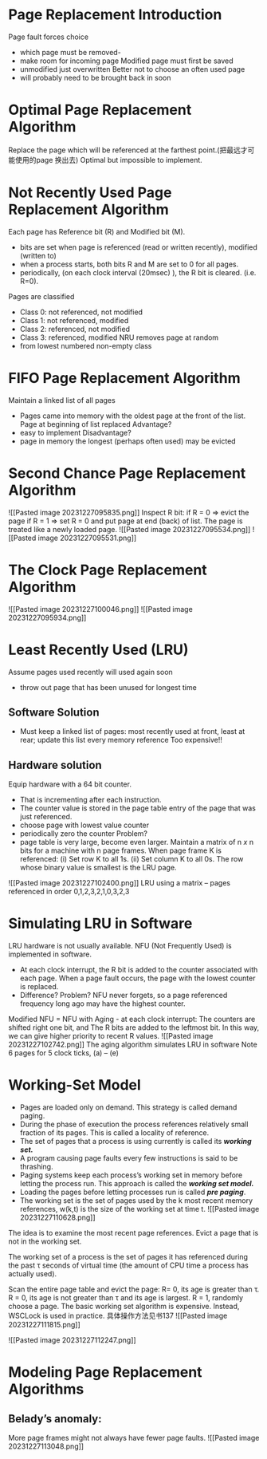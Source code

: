 # Page Replacement Introduction
Page fault forces choice 
- which page must be removed- 
- make room for incoming page
Modified page must first be saved
- unmodified just overwritten
Better not to choose an often used page
- will probably need to be brought back in soon
# Optimal Page Replacement Algorithm
Replace the page which will be referenced at the farthest point.(把最远才可能使用的page 换出去)
Optimal but impossible to implement.
# Not Recently Used Page Replacement Algorithm

Each page has Reference bit (R) and Modified bit (M).
- bits are set when page is referenced (read or written recently), modified (written to)
- when a process starts, both bits R and M are set to 0 for all pages.
- periodically, (on each clock interval (20msec) ), the R bit is cleared. (i.e. R=0).

Pages are classified
- Class 0: not referenced, not modified
- Class 1: not referenced, modified
- Class 2: referenced, not modified
- Class 3: referenced, modified
NRU removes page at random
- from lowest numbered non-empty class

# FIFO Page Replacement Algorithm
Maintain a linked list of all pages 
- Pages came into memory with the oldest page at the front of the list.
Page at beginning of list replaced
Advantage?
- easy to implement
Disadvantage?
- page in memory the longest (perhaps often used) may be evicted







# Second Chance Page Replacement Algorithm
![[Pasted image 20231227095835.png]]
Inspect R bit:
    if R = 0 => evict the page
    if R = 1 => set R = 0 and put page at end (back) of list. The page is treated like a newly loaded page.
![[Pasted image 20231227095534.png]]
![[Pasted image 20231227095531.png]]
# The Clock Page Replacement Algorithm
![[Pasted image 20231227100046.png]]
![[Pasted image 20231227095934.png]]

# Least Recently Used (LRU)
Assume pages used recently will used again soon
- throw out page that has been unused for longest time
## Software Solution
- Must keep a linked list of pages: most recently used at front, least at rear; update this list every memory reference  Too expensive!!
## Hardware solution
Equip hardware with a 64 bit counter. 
- That is incrementing after each instruction. 
- The counter value is stored in the page table entry of  the page that was just referenced.
- choose page with lowest value counter
- periodically zero the counter
Problem? 
- page table is very large, become even larger.
Maintain a matrix of n *x* n bits for a machine with n page frames. 
 When page frame K is referenced:
     (i)  Set row K to all 1s.
     (ii) Set column K to all 0s.
 The row whose binary value is smallest is the LRU page.

![[Pasted image 20231227102400.png]]
LRU using a matrix – pages referenced in order 0,1,2,3,2,1,0,3,2,3


# Simulating LRU in Software
LRU hardware is not usually available. NFU (Not Frequently Used) is implemented in software.
- At each clock interrupt, the R bit is added to the counter associated with each page. When a page fault occurs, the page with the lowest counter is replaced.
- Difference? Problem?
 NFU never forgets, so a page referenced frequency long ago may have the highest counter.
 
Modified NFU = NFU with Aging - at each clock interrupt:
	The counters are shifted right one bit, and
	The R bits are added to the leftmost bit.
	In this way, we can give higher priority to recent R values.
![[Pasted image 20231227102742.png]]
The aging algorithm simulates LRU in software
Note 6 pages for 5 clock ticks, (a) – (e)

# Working-Set Model
- Pages are loaded only on demand. This strategy is called demand paging.
- During the phase of execution the process references relatively small fraction of its pages. This is called a locality of reference.
- The set of pages that a process is using currently is called its ***working set.***
- A program causing page faults every few instructions is said to be thrashing.
- Paging systems keep each process’s working set in memory before letting the process run. This approach is called the ***working set model.***
- Loading the pages before letting processes run is called ***pre paging***.
- The working set is the set of pages used by the k most recent memory references, w(k,t) is the size of the working set at time  t.
![[Pasted image 20231227110628.png]]

The idea is to examine the most recent page references. Evict a page that is not in the working set.

The working set of a process is the set of pages it has referenced during the past τ seconds of virtual time (the amount of CPU time a process has actually used).

Scan the entire page table and evict the page:
	R= 0, its age is greater than τ.
	R = 0, its age is not greater than τ and its age is largest.
	R = 1, randomly choose a page.
The basic working set algorithm is expensive. Instead, WSCLock is used in practice.
具体操作方法见书137
![[Pasted image 20231227111815.png]]

![[Pasted image 20231227112247.png]]

# Modeling Page Replacement Algorithms

## Belady’s anomaly:
More page frames might not always have fewer page faults.
![[Pasted image 20231227113048.png]]

